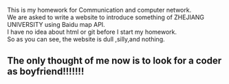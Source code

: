 This is my homework for Communication and computer network.<br>
We are asked to write a website to introduce something of ZHEJIANG UNIVERSITY using Baidu map API.<br>
I have no idea about html or git before I start my homework.<br>
So as you can see, the website is dull ,silly,and nothing.<br>
## The only thought of me now is to look for a coder as boyfriend!!!!!!!
